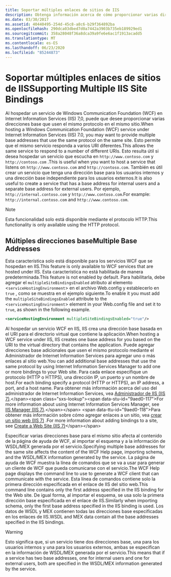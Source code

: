 ```yaml
---
title: Soportar múltiples enlaces de sitios de IIS
description: Obtenga información acerca de cómo proporcionar varias direcciones base que usen el mismo protocolo en el mismo sitio al hospedar un servicio WCF en IIS.
ms.date: 03/30/2017
ms.assetid: 40440495-254d-45c8-a8c6-b29f364892ba
ms.openlocfilehash: 290dca03dbed7d0a7442a3903b735eb189929ed1
ms.sourcegitcommit: 358a28048f36a8dca39a9fe6e6ac1f1913acadd5
ms.translationtype: MT
ms.contentlocale: es-ES
ms.lasthandoff: 06/23/2020
ms.locfileid: "85244873"
---
```

# <a name="supporting-multiple-iis-site-bindings"></a><span data-ttu-id="9aed0-103">Soportar múltiples enlaces de sitios de IIS</span><span class="sxs-lookup"><span data-stu-id="9aed0-103">Supporting Multiple IIS Site Bindings</span></span>
<span data-ttu-id="9aed0-104">Al hospedar un servicio de Windows Communication Foundation (WCF) en Internet Information Services (IIS) 7,0, puede que desee proporcionar varias direcciones base que usen el mismo protocolo en el mismo sitio.</span><span class="sxs-lookup"><span data-stu-id="9aed0-104">When hosting a Windows Communication Foundation (WCF) service under Internet Information Services (IIS) 7.0, you may want to provide multiple base addresses that use the same protocol on the same site.</span></span> <span data-ttu-id="9aed0-105">Esto permite que el mismo servicio responda a varios URI diferentes.</span><span class="sxs-lookup"><span data-stu-id="9aed0-105">This allows the same service to respond to a number of different URIs.</span></span> <span data-ttu-id="9aed0-106">Esto resulta útil si desea hospedar un servicio que escucha en `http://www.contoso.com` y `http://contoso.com` .</span><span class="sxs-lookup"><span data-stu-id="9aed0-106">This is useful when you want to host a service that listens on `http://www.contoso.com` and `http://contoso.com`.</span></span> <span data-ttu-id="9aed0-107">También es útil crear un servicio que tenga una dirección base para los usuarios internos y una dirección base independiente para los usuarios externos.</span><span class="sxs-lookup"><span data-stu-id="9aed0-107">It is also useful to create a service that has a base address for internal users and a separate base address for external users.</span></span> <span data-ttu-id="9aed0-108">Por ejemplo, `http://internal.contoso.com` y `http://www.contoso.com`.</span><span class="sxs-lookup"><span data-stu-id="9aed0-108">For example: `http://internal.contoso.com` and `http://www.contoso.com`.</span></span>  
  
> [!NOTE]
> <span data-ttu-id="9aed0-109">Esta funcionalidad solo está disponible mediante el protocolo HTTP.</span><span class="sxs-lookup"><span data-stu-id="9aed0-109">This functionality is only available using the HTTP protocol.</span></span>  
  
## <a name="multiple-base-addresses"></a><span data-ttu-id="9aed0-110">Múltiples direcciones base</span><span class="sxs-lookup"><span data-stu-id="9aed0-110">Multiple Base Addresses</span></span>  
 <span data-ttu-id="9aed0-111">Esta característica solo está disponible para los servicios WCF que se hospedan en IIS.</span><span class="sxs-lookup"><span data-stu-id="9aed0-111">This feature is only available to WCF services that are hosted under IIS.</span></span> <span data-ttu-id="9aed0-112">Esta característica no está habilitada de manera predeterminada.</span><span class="sxs-lookup"><span data-stu-id="9aed0-112">This feature is not enabled by default.</span></span> <span data-ttu-id="9aed0-113">Para habilitarla, debe agregar el `multipleSiteBindingsEnabled` atributo al elemento <`serviceHostingEnvironment`> en el archivo Web.config y establecerlo en `true` , como se muestra en el ejemplo siguiente.</span><span class="sxs-lookup"><span data-stu-id="9aed0-113">To enable it you must add the `multipleSiteBindingsEnabled` attribute to the <`serviceHostingEnvironment`> element in your Web.config file and set it to `true`, as shown in the following example.</span></span>  
  
```xml  
<serviceHostingEnvironment multipleSiteBindingsEnabled="true"/>  
```  
  
 <span data-ttu-id="9aed0-114">Al hospedar un servicio WCF en IIS, IIS crea una dirección base basada en el URI para el directorio virtual que contiene la aplicación.</span><span class="sxs-lookup"><span data-stu-id="9aed0-114">When hosting a WCF service under IIS, IIS creates one base address for you based on the URI to the virtual directory that contains the application.</span></span> <span data-ttu-id="9aed0-115">Puede agregar direcciones base adicionales que usen el mismo protocolo mediante el Administrador de Internet Information Services para agregar uno o más enlaces al sitio web.</span><span class="sxs-lookup"><span data-stu-id="9aed0-115">You can add additional base addresses that use the same protocol by using Internet Information Services Manager to add one or more bindings to your Web site.</span></span> <span data-ttu-id="9aed0-116">Para cada enlace especifique un protocolo (HTTP o HTTPS), una dirección IP, un puerto y un nombre de host.</span><span class="sxs-lookup"><span data-stu-id="9aed0-116">For each binding specify a protocol (HTTP or HTTPS), an IP address, a port, and a host name.</span></span> <span data-ttu-id="9aed0-117">Para obtener más información acerca del uso del administrador de Internet Information Services, vea [Administrador de IIS (IIS 7)](https://docs.microsoft.com/previous-versions/windows/it-pro/windows-server-2008-R2-and-2008/cc753842(v=ws.10)).</span><span class="sxs-lookup"><span data-stu-id="9aed0-117">For more information about using Internet Information Services Manager, see [IIS Manager (IIS 7)](https://docs.microsoft.com/previous-versions/windows/it-pro/windows-server-2008-R2-and-2008/cc753842(v=ws.10)).</span></span> <span data-ttu-id="9aed0-118">Para obtener más información sobre cómo agregar enlaces a un sitio, vea [crear un sitio web (IIS 7)](https://docs.microsoft.com/previous-versions/windows/it-pro/windows-server-2008-R2-and-2008/cc772350(v=ws.10)) .</span><span class="sxs-lookup"><span data-stu-id="9aed0-118">For more information about adding bindings to a site, see [Create a Web Site (IIS 7)](https://docs.microsoft.com/previous-versions/windows/it-pro/windows-server-2008-R2-and-2008/cc772350(v=ws.10))</span></span>  
  
 <span data-ttu-id="9aed0-119">Especificar varias direcciones base para el mismo sitio afecta al contenido de la página de ayuda de WCF, al importar el esquema y a la información de WSDL/MEX generada por el servicio.</span><span class="sxs-lookup"><span data-stu-id="9aed0-119">Specifying multiple base addresses for the same site affects the content of the WCF Help page, importing schema, and the WSDL/MEX information generated by the service.</span></span> <span data-ttu-id="9aed0-120">La página de ayuda de WCF muestra la línea de comandos que se va a usar para generar un cliente de WCF que pueda comunicarse con el servicio.</span><span class="sxs-lookup"><span data-stu-id="9aed0-120">The WCF Help page displays the command line to use to generate a WCF client that can communicate with the service.</span></span> <span data-ttu-id="9aed0-121">Esta línea de comandos contiene solo la primera dirección especificada en el enlace de IIS del sitio web.</span><span class="sxs-lookup"><span data-stu-id="9aed0-121">This command line contains only the first address specified in the IIS binding for the Web site.</span></span> <span data-ttu-id="9aed0-122">De igual forma, al importar el esquema, se usa solo la primera dirección base especificada en el enlace de IIS.</span><span class="sxs-lookup"><span data-stu-id="9aed0-122">Similarly when importing schema, only the first base address specified in the IIS binding is used.</span></span> <span data-ttu-id="9aed0-123">Los datos de WSDL y MEX contienen todas las direcciones base especificadas en los enlaces de IIS.</span><span class="sxs-lookup"><span data-stu-id="9aed0-123">WSDL and MEX data contain all the base addresses specified in the IIS bindings.</span></span>  
  
> [!WARNING]
> <span data-ttu-id="9aed0-124">Esto significa que, si un servicio tiene dos direcciones base, una para los usuarios internos y una para los usuarios externos, ambas se especifican en la información de WSDL/MEX generada por el servicio.</span><span class="sxs-lookup"><span data-stu-id="9aed0-124">This means that if a service has two base addresses, one for internal users and one for external users, both are specified in the WSDL/MEX information generated by the service.</span></span>
